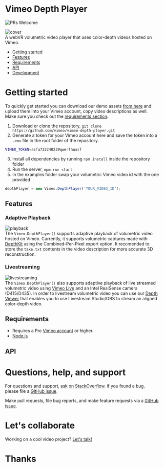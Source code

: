 <h1>Vimeo Depth Player</h1>

![PRs Welcome](https://img.shields.io/badge/PRs-welcome-brightgreen.svg?style=flat-square)  

![cover](https://github.com/vimeo/volumetric-player/blob/library-refactoring/docs/webvr_small.gif)  
A webVR volumetric video player that uses color-depth videos hosted on Vimeo. 
- [Getting started](#getting-started)
- [Features](#features)
- [Requirements](#requirements)
- [API](#api)
- [Development](#development)

# Getting started
To quickly get started you can download our demo assets [from here](https://labs.vimeo.com/cdn/volumetric/demo-assets.zip) and upload them into your Vimeo account, copy video descriptions as well. Make sure you check out the [requirements section](#requirements).
1. Download or clone the repository, `git clone https://github.com/vimeo/vimeo-depth-player.git`
2. Generate a token for your Vimeo account here and save the token into a `.env` file in the root folder of the repository.
```sh
VIMEO_TOKEN=asfa733240239qwerfhuasf
```
3. Install all dependencies by running `npm install` inside the repository folder
4. Run the server, `npm run start`
5. In the examples folder swap your volumetric Vimeo video id with the one provided
```js
depthPlayer = new Vimeo.DepthPlayer('YOUR_VIDEO_ID');
```

## Features
### Adaptive Playback
![playback](https://github.com/vimeo/vimeo-depth-player/blob/library-refactoring/docs/playback.gif)  
The `Vimeo.DepthPlayer()` supports adaptive playback of volumetric video hosted on Vimeo. Currently, it supports volumetric captures made with [DepthKit](https://depthkit.tv) using the Combined-Per-Pixel export option. It recomended to store the `take.txt` contents in the video description for more accurate 3D reconstruction.

### Livestreaming
![livestreaming](https://github.com/vimeo/vimeo-depth-player/blob/library-refactoring/docs/livestreaming.gif)  
The `Vimeo.DepthPlayer()` also supports adaptive playback of live streamed volumetric video using [Vimeo Live](https://vimeo.com/live) and an Intel RealSense camera (D415/D435). In order to livestream volumetric video you can use our [Depth Viewer](http://github.com/vimeo/depth-viewer) that enables you to use Livestream Studio/OBS to stream an aligned color-depth video. 


## Requirements
* Requires a Pro [Vimeo account](https://vimeo.com) or higher. 
* [Node.js](https://nodejs.org)

## API


# Questions, help, and support
For questions and support, [ask on StackOverflow](https://stackoverflow.com/questions/ask/?tags=vimeo). If you found a bug, please file a [GitHub issue](https://github.com/vimeo/unity-vimeo-player/issues).

Make pull requests, file bug reports, and make feature requests via a [GitHub issue](https://github.com/vimeo/unity-vimeo-player/issues).

# Let's collaborate
Working on a cool video project? [Let's talk!](mailto:labs@vimeo.com)

# Thanks
